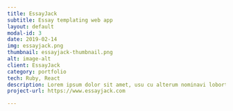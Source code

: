 ```yaml
---
title: EssayJack
subtitle: Essay templating web app
layout: default
modal-id: 3
date: 2019-02-14
img: essayjack.png
thumbnail: essayjack-thumbnail.png
alt: image-alt
client: EssayJack
category: portfolio
tech: Ruby, React
description: Lorem ipsum dolor sit amet, usu cu alterum nominavi lobortis. At duo novum diceret. Tantas apeirian vix et, usu sanctus postulant inciderint ut, populo diceret necessitatibus in vim. Cu eum dicam feugiat noluisse.
project-url: https://www.essayjack.com

---
```


